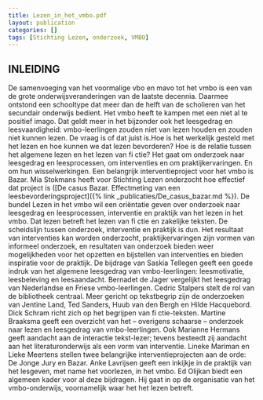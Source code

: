```yaml
---
title: Lezen_in_het_vmbo.pdf
layout: publication
categories: []
tags: [Stichting Lezen, onderzoek, VMBO]
---
```


## INLEIDING
De samenvoeging van het voormalige vbo en mavo tot het vmbo is een van de grote
onderwijsveranderingen van de laatste decennia. Daarmee ontstond een schooltype
dat meer dan de helft van de scholieren van het secundair onderwijs bedient. Het
vmbo heeft te kampen met een niet al te positief imago. Dat geldt meer in het
bijzonder ook het leesgedrag en leesvaardigheid: vmbo-leerlingen zouden niet van
lezen houden en zouden niet kunnen lezen. De vraag is of dat juist is.Hoe is het
werkelijk gesteld met het lezen en hoe kunnen we dat lezen bevorderen? Hoe is de
relatie tussen het algemene lezen en het lezen van fi ctie? Het gaat om onderzoek
naar leesgedrag en leesprocessen, om interventies en om praktijkervaringen. En om
hun wisselwerkingen. Een belangrijk interventieproject voor het vmbo is Bazar.
Mia Stokmans heeft voor Stichting Lezen onderzocht hoe effectief dat project is
([De casus Bazar. Effectmeting van een leesbevorderingsproject]({% link _publicaties/De_casus_bazar.md %}).
De bundel Lezen in het vmbo wil een oriëntatie geven over onderzoek naar leesgedrag en leesprocessen, interventie en praktijk van het lezen in het vmbo. Dat lezen
betreft het lezen van fi ctie en zakelijke teksten. De scheidslijn tussen onderzoek, interventie en praktijk is dun. Het resultaat van interventies kan worden onderzocht,
praktijkervaringen zijn vormen van informeel onderzoek, en resultaten van onderzoek bieden weer mogelijkheden voor het opzetten en bijstellen van interventies en
bieden inspiratie voor de praktijk.
De bijdrage van Saskia Tellegen geeft een goede indruk van het algemene leesgedrag van vmbo-leerlingen: leesmotivatie, leesbeleving en leesaandacht. Bernadet
de Jager vergelijkt het leesgedrag van Nederlandse en Friese vmbo-leerlingen.
Cedric Stalpers stelt de rol van de bibliotheek centraal. Meer gericht op tekstbegrip
zijn de onderzoeken van Jentine Land, Ted Sanders, Huub van den Bergh en Hilde
Hacquebord. Dick Schram richt zich op het begrijpen van fi ctie-teksten. Martine
Braaksma geeft een overzicht van het – overigens schaarse – onderzoek naar lezen
en leesgedrag van vmbo-leerlingen. Ook Marianne Hermans geeft aandacht aan de
interactie tekst-lezer; tevens besteedt zij aandacht aan het literaturonderwijs als een
vorm van interventie. Lineke Mariman en Lieke Meertens stellen twee belangrijke
interventieprojecten aan de orde: De Jonge Jury en Bazar. Anke Lavrijsen geeft een
inkijkje in de praktijk van het lesgeven, met name het voorlezen, in het vmbo. Ed
Olijkan biedt een algemeen kader voor al deze bijdragen. Hij gaat in op de organisatie van het vmbo-onderwijs, voornamelijk waar het het lezen betreft.
